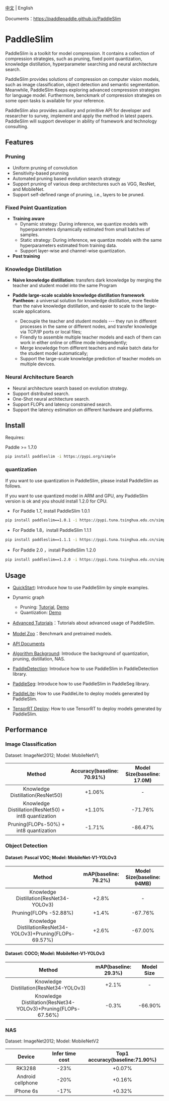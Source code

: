 [中文](README.md) | English

Documents：https://paddlepaddle.github.io/PaddleSlim

# PaddleSlim

PaddleSlim is a toolkit for model compression. It contains a collection of compression strategies, such as pruning, fixed point quantization, knowledge distillation, hyperparameter searching and neural architecture search.

PaddleSlim provides solutions of compression on computer vision models, such as image classification, object detection and semantic segmentation. Meanwhile, PaddleSlim Keeps exploring advanced compression strategies for language model. Furthermore, benckmark of compression strategies on some open tasks is available for your reference.

PaddleSlim also provides auxiliary and primitive API for developer and researcher to survey, implement and apply the method in latest papers. PaddleSlim will support developer in ability of framework and technology consulting.

## Features

### Pruning

  - Uniform pruning of convolution
  - Sensitivity-based prunning
  - Automated pruning based evolution search strategy
  - Support pruning of various deep architectures such as VGG, ResNet, and MobileNet.
  - Support self-defined range of pruning, i.e., layers to be pruned.

### Fixed Point Quantization

  - **Training aware**
    - Dynamic strategy: During inference, we quantize models with hyperparameters dynamically estimated from small batches of samples.
    - Static strategy: During inference, we quantize models with the same hyperparameters estimated from training data.
    - Support layer-wise and channel-wise quantization.
  - **Post training**

### Knowledge Distillation

  - **Naive knowledge distillation:** transfers dark knowledge by merging the teacher and student model into the same Program
  - **Paddle large-scale scalable knowledge distillation framework Pantheon:** a universal solution for knowledge distillation, more flexible than the naive knowledge distillation, and easier to scale to the large-scale applications.

    - Decouple the teacher and student models --- they run in different processes in the same or different nodes, and transfer knowledge via TCP/IP ports or local files;
    - Friendly to assemble multiple teacher models and each of them can work in either online or offline mode independently;
    - Merge knowledge from different teachers and make batch data for the student model automatically;
    - Support the large-scale knowledge prediction of teacher models on multiple devices.

### Neural Architecture Search

  - Neural architecture search based on evolution strategy.
  - Support distributed search.
  - One-Shot neural architecture search.
  - Support FLOPs and latency constrained search.
  - Support the latency estimation on different hardware and platforms.

## Install

Requires:

Paddle >= 1.7.0

```bash
pip install paddleslim -i https://pypi.org/simple
```

### quantization

If you want to use quantization in PaddleSlim, please install PaddleSlim as follows.

If you want to use quantized model in ARM and GPU, any PaddleSlim version is ok and you should install 1.2.0 for CPU.

- For Paddle 1.7, install PaddleSlim 1.0.1

```bash
pip install paddleslim==1.0.1 -i https://pypi.tuna.tsinghua.edu.cn/simple
```

- For Paddle 1.8，install PaddleSlim 1.1.1

```bash
pip install paddleslim==1.1.1 -i https://pypi.tuna.tsinghua.edu.cn/simple
```

- For Paddle 2.0 ，install PaddleSlim 1.2.0

```bash
pip install paddleslim==1.2.0 -i https://pypi.tuna.tsinghua.edu.cn/simple
```

## Usage

- [QuickStart](https://paddleslim.readthedocs.io/en/latest/quick_start/index_en.html): Introduce how to use PaddleSlim by simple examples.
- Dynamic graph
  - Pruning: [Tutorial](https://paddleslim.readthedocs.io/en/latest/tutorials/image_classification_sensitivity_analysis_tutorial_en.html), [Demo](demo/dygraph/pruning)
  - Quantization: [Demo](demo/dygraph/quant)


- [Advanced Tutorials](https://paddleslim.readthedocs.io/en/latest/tutorials/index_en.html)：Tutorials about advanced usage of PaddleSlim.

- [Model Zoo](https://paddleslim.readthedocs.io/en/latest/model_zoo_en.html)：Benchmark and pretrained models.

- [API Documents](https://paddleslim.readthedocs.io/en/latest/api_en/index_en.html)

- [Algorithm Background](https://paddleslim.readthedocs.io/en/latest/intro_en.html): Introduce the background of quantization, pruning, distillation, NAS.

- [PaddleDetection](https://github.com/PaddlePaddle/PaddleDetection/tree/develop/configs/slim): Introduce how to use PaddleSlim in PaddleDetection library.

- [PaddleSeg](https://github.com/PaddlePaddle/PaddleSeg/tree/develop/slim): Introduce how to use PaddleSlim in PaddleSeg library.

- [PaddleLite](https://paddlepaddle.github.io/Paddle-Lite/): How to use PaddleLite to deploy models generated by PaddleSlim.

- [TensorRT Deploy](demo/quant/deploy/TensorRT): How to use TensorRT to deploy models generated by PaddleSlim.

## Performance

### Image Classification

Dataset: ImageNet2012; Model: MobileNetV1;

|Method |Accuracy(baseline: 70.91%) |Model Size(baseline: 17.0M)|
|:---:|:---:|:---:|
| Knowledge Distillation(ResNet50)| +1.06% |-|
| Knowledge Distillation(ResNet50) + int8 quantization |+1.10%| -71.76%|
| Pruning(FLOPs-50%) + int8 quantization|-1.71%|-86.47%|


### Object Detection

#### Dataset: Pascal VOC; Model: MobileNet-V1-YOLOv3

|        Method           | mAP(baseline: 76.2%)         | Model Size(baseline: 94MB)      |
| :---------------------:   | :------------: | :------------:|
| Knowledge Distillation(ResNet34-YOLOv3) | +2.8%      |       -       |
| Pruning(FLOPs -52.88%)        | +1.4%      | -67.76%   |
|Knowledge DistillationResNet34-YOLOv3)+Pruning(FLOPs-69.57%)| +2.6%|-67.00%|


#### Dataset: COCO; Model: MobileNet-V1-YOLOv3

|        Method           | mAP(baseline: 29.3%) | Model Size|
| :---------------------:   | :------------: | :------:|
| Knowledge Distillation(ResNet34-YOLOv3) |  +2.1%     |-|
| Knowledge Distillation(ResNet34-YOLOv3)+Pruning(FLOPs-67.56%) | -0.3% | -66.90%|

### NAS

Dataset: ImageNet2012; Model: MobileNetV2

|Device           | Infer time cost | Top1 accuracy(baseline:71.90%) |
|:---------------:|:---------:|:--------------------:|
| RK3288  | -23%    | +0.07%    |
| Android cellphone  | -20%    | +0.16% |
| iPhone 6s   | -17%    | +0.32%  |

